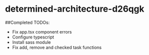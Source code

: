 # determined-architecture-d26qgk

##Completed TODOs:
-   Fix app.tsx component errors
-   Configure typescript
-   Install sass module
-   Fix add, remove and checked task functions
